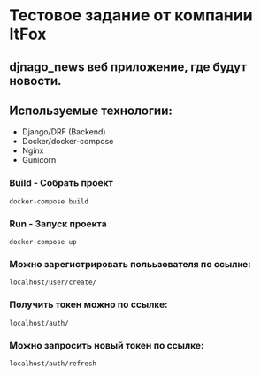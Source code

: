 # Тестовое задание от компании ItFox
## djnago_news веб приложение, где будут новости.

## Используемые технологии:
- Django/DRF (Backend)
- Docker/docker-compose
- Nginx
- Gunicorn

### **Build - Собрать проект**
```
docker-compose build
```
### **Run - Запуск проекта**
```
docker-compose up
```
### **Можно зарегистрировать полььзователя по ссылке:**
```
localhost/user/create/
```
### **Получить токен можно по ссылке:**
```
localhost/auth/
```
### **Можно запросить новый токен по ссылке:**
```
localhost/auth/refresh
```